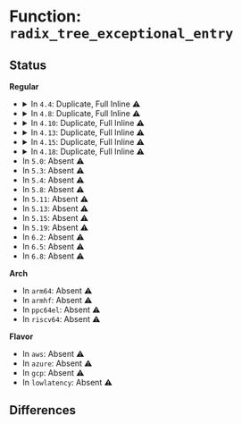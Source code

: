 # Function: <code>radix_tree_exceptional_entry</code>

## Status
<b>Regular</b>
<ul>
<li>
<details>
<summary>In <code>4.4</code>: Duplicate, Full Inline ⚠️</summary>

**Collision:** Static Duplication

**Inline:** Full

**Transformation:** False

**Instances:**

```
In mm/filemap.c (0)
Location: include/linux/radix-tree.h:232
Inline: True
```
```
In mm/readahead.c (0)
Location: include/linux/radix-tree.h:232
Inline: True
```
```
In mm/swap.c (0)
Location: include/linux/radix-tree.h:232
Inline: True
```
```
In mm/truncate.c (0)
Location: include/linux/radix-tree.h:232
Inline: True
```
```
In mm/shmem.c (0)
Location: include/linux/radix-tree.h:232
Inline: True
```
```
In mm/workingset.c (0)
Location: include/linux/radix-tree.h:232
Inline: True
```
```
In mm/mincore.c (0)
Location: include/linux/radix-tree.h:232
Inline: True
```
```
In mm/madvise.c (0)
Location: include/linux/radix-tree.h:232
Inline: True
```
```
In mm/memcontrol.c (0)
Location: include/linux/radix-tree.h:232
Inline: True
```
</details>
</li>
<li>
<details>
<summary>In <code>4.8</code>: Duplicate, Full Inline ⚠️</summary>

**Collision:** Static Duplication

**Inline:** Full

**Transformation:** False

**Instances:**

```
In mm/filemap.c (0)
Location: include/linux/radix-tree.h:235
Inline: True
```
```
In mm/readahead.c (0)
Location: include/linux/radix-tree.h:235
Inline: True
```
```
In mm/swap.c (0)
Location: include/linux/radix-tree.h:235
Inline: True
```
```
In mm/truncate.c (0)
Location: include/linux/radix-tree.h:235
Inline: True
```
```
In mm/shmem.c (ffffffff811c3b85)
Location: include/linux/radix-tree.h:235
Inline: True
Inline callers:
  - mm/shmem.c:shmem_partial_swap_usage
```
```
In mm/workingset.c (0)
Location: include/linux/radix-tree.h:235
Inline: True
```
```
In mm/mincore.c (0)
Location: include/linux/radix-tree.h:235
Inline: True
```
```
In mm/madvise.c (0)
Location: include/linux/radix-tree.h:235
Inline: True
```
```
In mm/khugepaged.c (0)
Location: include/linux/radix-tree.h:235
Inline: True
```
```
In mm/memcontrol.c (0)
Location: include/linux/radix-tree.h:235
Inline: True
```
```
In fs/dax.c (ffffffff81287a69)
Location: include/linux/radix-tree.h:235
Inline: True
Inline callers:
  - fs/dax.c:dax_fault
```
```
In fs/proc/task_mmu.c (0)
Location: include/linux/radix-tree.h:235
Inline: True
```
</details>
</li>
<li>
<details>
<summary>In <code>4.10</code>: Duplicate, Full Inline ⚠️</summary>

**Collision:** Static Duplication

**Inline:** Full

**Transformation:** False

**Instances:**

```
In mm/filemap.c (0)
Location: include/linux/radix-tree.h:269
Inline: True
```
```
In mm/readahead.c (0)
Location: include/linux/radix-tree.h:269
Inline: True
```
```
In mm/swap.c (0)
Location: include/linux/radix-tree.h:269
Inline: True
```
```
In mm/truncate.c (0)
Location: include/linux/radix-tree.h:269
Inline: True
```
```
In mm/shmem.c (ffffffff811d3bc2)
Location: include/linux/radix-tree.h:269
Inline: True
Inline callers:
  - mm/shmem.c:shmem_partial_swap_usage
```
```
In mm/workingset.c (0)
Location: include/linux/radix-tree.h:269
Inline: True
```
```
In mm/mincore.c (0)
Location: include/linux/radix-tree.h:269
Inline: True
```
```
In mm/madvise.c (0)
Location: include/linux/radix-tree.h:269
Inline: True
```
```
In mm/khugepaged.c (0)
Location: include/linux/radix-tree.h:269
Inline: True
```
```
In mm/memcontrol.c (0)
Location: include/linux/radix-tree.h:269
Inline: True
```
```
In fs/dax.c (ffffffff8129bf71)
Location: include/linux/radix-tree.h:269
Inline: True
Inline callers:
  - fs/dax.c:grab_mapping_entry
```
```
In fs/proc/task_mmu.c (0)
Location: include/linux/radix-tree.h:269
Inline: True
```
```
In lib/radix-tree.c (ffffffff81452004)
Location: include/linux/radix-tree.h:269
Inline: True
Inline callers:
  - lib/radix-tree.c:__radix_tree_replace
```
</details>
</li>
<li>
<details>
<summary>In <code>4.13</code>: Duplicate, Full Inline ⚠️</summary>

**Collision:** Static Duplication

**Inline:** Full

**Transformation:** False

**Instances:**

```
In mm/filemap.c (0)
Location: include/linux/radix-tree.h:273
Inline: True
```
```
In mm/readahead.c (0)
Location: include/linux/radix-tree.h:273
Inline: True
```
```
In mm/swap.c (0)
Location: include/linux/radix-tree.h:273
Inline: True
```
```
In mm/truncate.c (0)
Location: include/linux/radix-tree.h:273
Inline: True
```
```
In mm/shmem.c (ffffffff811dc399)
Location: include/linux/radix-tree.h:273
Inline: True
Inline callers:
  - mm/shmem.c:shmem_partial_swap_usage
```
```
In mm/workingset.c (0)
Location: include/linux/radix-tree.h:273
Inline: True
```
```
In mm/mincore.c (0)
Location: include/linux/radix-tree.h:273
Inline: True
```
```
In mm/madvise.c (0)
Location: include/linux/radix-tree.h:273
Inline: True
```
```
In mm/khugepaged.c (0)
Location: include/linux/radix-tree.h:273
Inline: True
```
```
In mm/memcontrol.c (0)
Location: include/linux/radix-tree.h:273
Inline: True
```
```
In fs/dax.c (ffffffff812aa487)
Location: include/linux/radix-tree.h:273
Inline: True
Inline callers:
  - fs/dax.c:dax_writeback_mapping_range
```
```
In fs/proc/task_mmu.c (0)
Location: include/linux/radix-tree.h:273
Inline: True
```
```
In lib/radix-tree.c (0)
Location: include/linux/radix-tree.h:273
Inline: True
```
</details>
</li>
<li>
<details>
<summary>In <code>4.15</code>: Duplicate, Full Inline ⚠️</summary>

**Collision:** Static Duplication

**Inline:** Full

**Transformation:** False

**Instances:**

```
In mm/filemap.c (0)
Location: include/linux/radix-tree.h:272
Inline: True
```
```
In mm/readahead.c (0)
Location: include/linux/radix-tree.h:272
Inline: True
```
```
In mm/swap.c (0)
Location: include/linux/radix-tree.h:272
Inline: True
```
```
In mm/truncate.c (0)
Location: include/linux/radix-tree.h:272
Inline: True
```
```
In mm/shmem.c (ffffffff811f2213)
Location: include/linux/radix-tree.h:272
Inline: True
Inline callers:
  - mm/shmem.c:shmem_partial_swap_usage
```
```
In mm/workingset.c (0)
Location: include/linux/radix-tree.h:272
Inline: True
```
```
In mm/mincore.c (0)
Location: include/linux/radix-tree.h:272
Inline: True
```
```
In mm/madvise.c (0)
Location: include/linux/radix-tree.h:272
Inline: True
```
```
In mm/khugepaged.c (0)
Location: include/linux/radix-tree.h:272
Inline: True
```
```
In mm/memcontrol.c (0)
Location: include/linux/radix-tree.h:272
Inline: True
```
```
In fs/dax.c (ffffffff812cdcb3)
Location: include/linux/radix-tree.h:272
Inline: True
Inline callers:
  - fs/dax.c:dax_writeback_mapping_range
```
```
In fs/proc/task_mmu.c (0)
Location: include/linux/radix-tree.h:272
Inline: True
```
```
In lib/radix-tree.c (0)
Location: include/linux/radix-tree.h:272
Inline: True
```
</details>
</li>
<li>
<details>
<summary>In <code>4.18</code>: Duplicate, Full Inline ⚠️</summary>

**Collision:** Static Duplication

**Inline:** Full

**Transformation:** False

**Instances:**

```
In mm/filemap.c (ffffffff811ed9bf)
Location: include/linux/radix-tree.h:276
Inline: True
Inline callers:
  - mm/filemap.c:pagecache_get_page
  - mm/filemap.c:page_cache_prev_hole
  - mm/filemap.c:page_cache_next_hole
  - mm/filemap.c:delete_from_page_cache_batch
  - mm/filemap.c:page_cache_tree_insert
```
```
In mm/readahead.c (ffffffff811ffff5)
Location: include/linux/radix-tree.h:276
Inline: True
Inline callers:
  - mm/readahead.c:__do_page_cache_readahead
```
```
In mm/swap.c (ffffffff8120321f)
Location: include/linux/radix-tree.h:276
Inline: True
Inline callers:
  - mm/swap.c:pagevec_remove_exceptionals
```
```
In mm/truncate.c (ffffffff81203794)
Location: include/linux/radix-tree.h:276
Inline: True
Inline callers:
  - mm/truncate.c:invalidate_inode_pages2_range
  - mm/truncate.c:invalidate_mapping_pages
  - mm/truncate.c:truncate_inode_pages_range
  - mm/truncate.c:truncate_inode_pages_range
```
```
In mm/shmem.c (ffffffff8120d52f)
Location: include/linux/radix-tree.h:276
Inline: True
Inline callers:
  - mm/shmem.c:shmem_seek_hole_data
  - mm/shmem.c:shmem_getpage_gfp
  - mm/shmem.c:shmem_undo_range
  - mm/shmem.c:shmem_undo_range
  - mm/shmem.c:shmem_partial_swap_usage
```
```
In mm/workingset.c (ffffffff812255bc)
Location: include/linux/radix-tree.h:276
Inline: True
Inline callers:
  - mm/workingset.c:shadow_lru_isolate
```
```
In mm/mincore.c (ffffffff81231d21)
Location: include/linux/radix-tree.h:276
Inline: True
Inline callers:
  - mm/mincore.c:mincore_page
```
```
In mm/madvise.c (ffffffff81244d77)
Location: include/linux/radix-tree.h:276
Inline: True
Inline callers:
  - mm/madvise.c:madvise_willneed
```
```
In mm/khugepaged.c (ffffffff8127b39f)
Location: include/linux/radix-tree.h:276
Inline: True
Inline callers:
  - mm/khugepaged.c:collapse_shmem
```
```
In mm/memcontrol.c (ffffffff8127fce1)
Location: include/linux/radix-tree.h:276
Inline: True
Inline callers:
  - mm/memcontrol.c:get_mctgt_type
```
```
In fs/dax.c (ffffffff812f83eb)
Location: include/linux/radix-tree.h:276
Inline: True
Inline callers:
  - fs/dax.c:dax_writeback_mapping_range
  - fs/dax.c:dax_writeback_mapping_range
  - fs/dax.c:__dax_invalidate_mapping_entry
  - fs/dax.c:grab_mapping_entry
  - fs/dax.c:unlock_mapping_entry
  - fs/dax.c:__get_unlocked_mapping_entry
```
```
In fs/proc/task_mmu.c (ffffffff81319815)
Location: include/linux/radix-tree.h:276
Inline: True
Inline callers:
  - fs/proc/task_mmu.c:smaps_pte_range
```
```
In lib/radix-tree.c (ffffffff819d3fc8)
Location: include/linux/radix-tree.h:276
Inline: True
Inline callers:
  - lib/radix-tree.c:__radix_tree_delete
  - lib/radix-tree.c:radix_tree_split
  - lib/radix-tree.c:radix_tree_split
  - lib/radix-tree.c:radix_tree_join
  - lib/radix-tree.c:radix_tree_join
  - lib/radix-tree.c:__radix_tree_replace
  - lib/radix-tree.c:__radix_tree_replace
  - lib/radix-tree.c:__radix_tree_insert
  - lib/radix-tree.c:__radix_tree_insert
  - lib/radix-tree.c:radix_tree_extend
```
</details>
</li>
<li>
In <code>5.0</code>: Absent ⚠️
</li>
<li>
In <code>5.3</code>: Absent ⚠️
</li>
<li>
In <code>5.4</code>: Absent ⚠️
</li>
<li>
In <code>5.8</code>: Absent ⚠️
</li>
<li>
In <code>5.11</code>: Absent ⚠️
</li>
<li>
In <code>5.13</code>: Absent ⚠️
</li>
<li>
In <code>5.15</code>: Absent ⚠️
</li>
<li>
In <code>5.19</code>: Absent ⚠️
</li>
<li>
In <code>6.2</code>: Absent ⚠️
</li>
<li>
In <code>6.5</code>: Absent ⚠️
</li>
<li>
In <code>6.8</code>: Absent ⚠️
</li>
</ul>
<b>Arch</b>
<ul>
<li>
In <code>arm64</code>: Absent ⚠️
</li>
<li>
In <code>armhf</code>: Absent ⚠️
</li>
<li>
In <code>ppc64el</code>: Absent ⚠️
</li>
<li>
In <code>riscv64</code>: Absent ⚠️
</li>
</ul>
<b>Flavor</b>
<ul>
<li>
In <code>aws</code>: Absent ⚠️
</li>
<li>
In <code>azure</code>: Absent ⚠️
</li>
<li>
In <code>gcp</code>: Absent ⚠️
</li>
<li>
In <code>lowlatency</code>: Absent ⚠️
</li>
</ul>

## Differences
